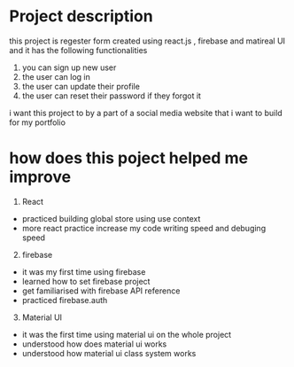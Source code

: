 # Project description

this project is regester form created using react.js , firebase and matireal UI and it has the following functionalities  
1. you can sign up new user
2. the user can log in
3. the user can update their profile
4. the user can reset their password if they forgot it

i want this project to by a part of a social media website that i want to build for my portfolio

# how does this poject helped me improve
1. React  
 - practiced building global store using use context
 - more react practice increase my code writing speed and debuging speed  
    
      
2. firebase
 - it was my first time using firebase
 - learned how to set firebase project
 - get familiarised  with firebase API reference
 - practiced firebase.auth
  
    
3. Material UI
 - it was the first time using material ui on the whole project
 - understood how does material ui works
 - understood how material ui class system works 



